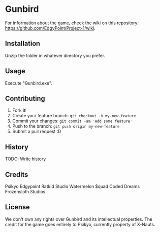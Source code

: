 # Gunbird

For information about the game, check the wiki on this repository: https://github.com/EdgyPoint/Project-1/wiki.

## Installation

Unzip the folder in whatever directory you prefer.

## Usage

Execute "Gunbird.exe".

## Contributing

1. Fork it!
2. Create your feature branch: `git checkout -b my-new-feature`
3. Commit your changes: `git commit -am 'Add some feature'`
4. Push to the branch: `git push origin my-new-feature`
5. Submit a pull request :D

## History

TODO: Write history

## Credits

Psikyo
Edgypoint
Ratkid Studio
Watermelon $quad
Coded Dreams
Frozensloth Studios

## License

We don't own any rights over Gunbird and its intellectual properties. The credit for the game goes entirely to Psikyo, currently property of X-Nauts. 